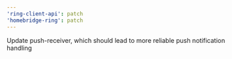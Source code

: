 ```yaml
---
'ring-client-api': patch
'homebridge-ring': patch
---
```


Update push-receiver, which should lead to more reliable push notification handling
